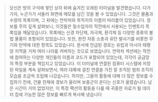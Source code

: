 > 당신은 방의 구석에 쌓인 상자 뒤에 숨겨진 오래된 터미널을 발견했습니다. 다가가자, 누군가가 서둘러 화면에 메모를 남긴 것을 볼 수 있었습니다. 그것은 물품과 수량의 목록이며, 그 뒤에는 연락처와 목적지의 이름이 따라붙어 있었습니다.
> 정보를 주의 깊게 살펴보니, 이것들은 밀수업자의 작전에서 사용되는 인벤토리 목록임을 깨달았습니다. 목록에는 신경 차단제, 자극제, 환각제 등 다양한 종류의 불법 물품이 포함되어 있었습니다. 또한, 완전 자동 소총과 유탄 발사기를 비롯한 무기와 탄약에 대한 항목도 있었습니다.
> 문서에 언급된 경로는 유럽과 아시아 태평양 지역을 거쳐 여러 나라를 커버하는 것으로 보였습니다. 연락처 섹션에는 작전에 참여하는 다양한 개인들의 이름과 코드가 포함되어 있었는데, 각각이 공급망의 특정 부분을 책임지고 있었습니다.
> 이 터미널에 연결된 컴퓨터 시스템에 저장된 파일을 계속 살펴보면서, 여러 대륙에 걸친 연결을 가진 잘 조직된 범죄 조직의 모습을 조금씩 조립해 나갔습니다. 하지만, 그들의 활동에 대해 더 많은 정보를 수집하기 전에, 건물 전체에 경보가 울리며 보충군이 온다는 신호가 울렸습니다.
> 남은 시간이 거의 없었지만, 이 특정 팩션의 활동을 다룰 때 귀중한 자료가 될 데이터 칩에 가능한 많은 정보를 빠르게 복사해 냈습니다
